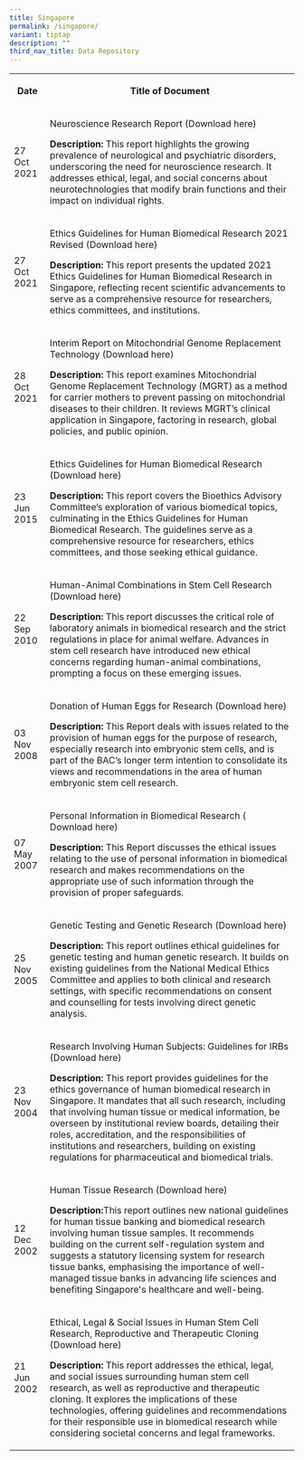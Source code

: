 ```yaml
---
title: Singapore
permalink: /singapore/
variant: tiptap
description: ""
third_nav_title: Data Repository
---
```

<table style="minWidth: 50px">
<colgroup>
<col>
<col>
</colgroup>
<tbody>
<tr>
<th rowspan="1" colspan="1">
<p>Date</p>
</th>
<th rowspan="1" colspan="1">
<p>Title of Document</p>
</th>
</tr>
<tr>
<td rowspan="1" colspan="1">
<p>27 Oct 2021</p>
</td>
<td rowspan="1" colspan="1">
<p>Neuroscience Research Report (Download here)</p>
<p><strong>Description:</strong> This report highlights the growing prevalence
of neurological and psychiatric disorders, underscoring the need for neuroscience
research. It addresses ethical, legal, and social concerns about neurotechnologies
that modify brain functions and their impact on individual rights.</p>
</td>
</tr>
<tr>
<td rowspan="1" colspan="1">
<p>27 Oct 2021</p>
</td>
<td rowspan="1" colspan="1">
<p>Ethics Guidelines for Human Biomedical Research 2021 Revised (Download
here)</p>
<p><strong>Description: </strong>This report presents the updated 2021 Ethics
Guidelines for Human Biomedical Research in Singapore, reflecting recent
scientific advancements to serve as a comprehensive resource for researchers,
ethics committees, and institutions.</p>
</td>
</tr>
<tr>
<td rowspan="1" colspan="1">
<p>28 Oct 2021</p>
</td>
<td rowspan="1" colspan="1">
<p>Interim Report on Mitochondrial Genome Replacement Technology (Download
here)</p>
<p><strong>Description:</strong> This report examines Mitochondrial Genome
Replacement Technology (MGRT) as a method for carrier mothers to prevent
passing on mitochondrial diseases to their children. It reviews MGRT’s
clinical application in Singapore, factoring in research, global policies,
and public opinion.</p>
</td>
</tr>
<tr>
<td rowspan="1" colspan="1">
<p>23 Jun 2015</p>
</td>
<td rowspan="1" colspan="1">
<p>Ethics Guidelines for Human Biomedical Research (Download here)</p>
<p><strong>Description:</strong> This report covers the Bioethics Advisory
Committee’s exploration of various biomedical topics, culminating in the
Ethics Guidelines for Human Biomedical Research. The guidelines serve as
a comprehensive resource for researchers, ethics committees, and those
seeking ethical guidance.</p>
</td>
</tr>
<tr>
<td rowspan="1" colspan="1">
<p>22 Sep 2010</p>
</td>
<td rowspan="1" colspan="1">
<p>Human-Animal Combinations in Stem Cell Research (Download here)</p>
<p><strong>Description:</strong> This report discusses the critical role of
laboratory animals in biomedical research and the strict regulations in
place for animal welfare. Advances in stem cell research have introduced
new ethical concerns regarding human-animal combinations, prompting a focus
on these emerging issues.</p>
</td>
</tr>
<tr>
<td rowspan="1" colspan="1">
<p>03 Nov 2008</p>
</td>
<td rowspan="1" colspan="1">
<p>Donation of Human Eggs for Research (Download here)</p>
<p><strong>Description:</strong> This Report deals with issues related to
the provision of human eggs for the purpose of research, especially research
into embryonic stem cells, and is part of the BAC’s longer term intention
to consolidate its views and recommendations in the area of human embryonic
stem cell research.</p>
</td>
</tr>
<tr>
<td rowspan="1" colspan="1">
<p>07 May 2007</p>
</td>
<td rowspan="1" colspan="1">
<p>Personal Information in Biomedical Research ( Download here)</p>
<p><strong>Description:</strong> This Report discusses the ethical issues
relating to the use of personal information in biomedical research and
makes recommendations on the appropriate use of such information through
the provision of proper safeguards.</p>
</td>
</tr>
<tr>
<td rowspan="1" colspan="1">
<p>25 Nov 2005</p>
</td>
<td rowspan="1" colspan="1">
<p>Genetic Testing and Genetic Research (Download here)</p>
<p><strong>Description:</strong> This report outlines ethical guidelines for
genetic testing and human genetic research. It builds on existing guidelines
from the National Medical Ethics Committee and applies to both clinical
and research settings, with specific recommendations on consent and counselling
for tests involving direct genetic analysis.</p>
</td>
</tr>
<tr>
<td rowspan="1" colspan="1">
<p>23 Nov 2004</p>
</td>
<td rowspan="1" colspan="1">
<p>Research Involving Human Subjects: Guidelines for IRBs (Download here)</p>
<p><strong>Description: </strong>This report provides guidelines for the
ethics governance of human biomedical research in Singapore. It mandates
that all such research, including that involving human tissue or medical
information, be overseen by institutional review boards, detailing their
roles, accreditation, and the responsibilities of institutions and researchers,
building on existing regulations for pharmaceutical and biomedical trials.</p>
</td>
</tr>
<tr>
<td rowspan="1" colspan="1">
<p>12 Dec 2002</p>
</td>
<td rowspan="1" colspan="1">
<p>Human Tissue Research (Download here)</p>
<p><strong>Description:</strong>This report outlines new national guidelines
for human tissue banking and biomedical research involving human tissue
samples. It recommends building on the current self-regulation system and
suggests a statutory licensing system for research tissue banks, emphasising
the importance of well-managed tissue banks in advancing life sciences
and benefiting Singapore's healthcare and well-being.</p>
</td>
</tr>
<tr>
<td rowspan="1" colspan="1">
<p>21 Jun 2002</p>
</td>
<td rowspan="1" colspan="1">
<p>Ethical, Legal &amp; Social Issues in Human Stem Cell Research, Reproductive
and Therapeutic Cloning (Download here)</p>
<p><strong>Description: </strong>This report addresses the ethical, legal,
and social issues surrounding human stem cell research, as well as reproductive
and therapeutic cloning. It explores the implications of these technologies,
offering guidelines and recommendations for their responsible use in biomedical
research while considering societal concerns and legal frameworks.</p>
</td>
</tr>
</tbody>
</table>
<p></p>